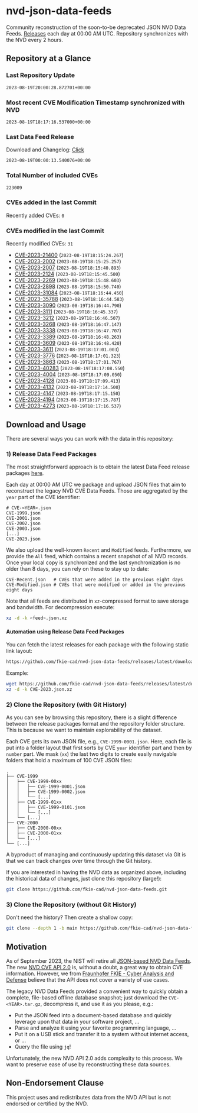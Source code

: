 # nvd-json-data-feeds

Community reconstruction of the soon-to-be deprecated JSON NVD Data Feeds. 
[Releases](https://github.com/fkie-cad/nvd-json-data-feeds/releases/latest) each day at 00:00 AM UTC.
Repository synchronizes with the NVD every 2 hours.

## Repository at a Glance

### Last Repository Update

```plain
2023-08-19T20:00:28.872701+00:00
```

### Most recent CVE Modification Timestamp synchronized with NVD

```plain
2023-08-19T18:17:16.537000+00:00
```

### Last Data Feed Release

Download and Changelog: [Click](https://github.com/fkie-cad/nvd-json-data-feeds/releases/latest)

```plain
2023-08-19T00:00:13.540076+00:00
```

### Total Number of included CVEs

```plain
223009
```

### CVEs added in the last Commit

Recently added CVEs: `0`



### CVEs modified in the last Commit

Recently modified CVEs: `31`

* [CVE-2023-21400](CVE-2023/CVE-2023-214xx/CVE-2023-21400.json) (`2023-08-19T18:15:24.267`)
* [CVE-2023-2002](CVE-2023/CVE-2023-20xx/CVE-2023-2002.json) (`2023-08-19T18:15:25.257`)
* [CVE-2023-2007](CVE-2023/CVE-2023-20xx/CVE-2023-2007.json) (`2023-08-19T18:15:40.893`)
* [CVE-2023-2124](CVE-2023/CVE-2023-21xx/CVE-2023-2124.json) (`2023-08-19T18:15:45.500`)
* [CVE-2023-2269](CVE-2023/CVE-2023-22xx/CVE-2023-2269.json) (`2023-08-19T18:15:48.603`)
* [CVE-2023-2898](CVE-2023/CVE-2023-28xx/CVE-2023-2898.json) (`2023-08-19T18:15:50.740`)
* [CVE-2023-31084](CVE-2023/CVE-2023-310xx/CVE-2023-31084.json) (`2023-08-19T18:16:44.450`)
* [CVE-2023-35788](CVE-2023/CVE-2023-357xx/CVE-2023-35788.json) (`2023-08-19T18:16:44.583`)
* [CVE-2023-3090](CVE-2023/CVE-2023-30xx/CVE-2023-3090.json) (`2023-08-19T18:16:44.790`)
* [CVE-2023-3111](CVE-2023/CVE-2023-31xx/CVE-2023-3111.json) (`2023-08-19T18:16:45.337`)
* [CVE-2023-3212](CVE-2023/CVE-2023-32xx/CVE-2023-3212.json) (`2023-08-19T18:16:46.507`)
* [CVE-2023-3268](CVE-2023/CVE-2023-32xx/CVE-2023-3268.json) (`2023-08-19T18:16:47.147`)
* [CVE-2023-3338](CVE-2023/CVE-2023-33xx/CVE-2023-3338.json) (`2023-08-19T18:16:47.707`)
* [CVE-2023-3389](CVE-2023/CVE-2023-33xx/CVE-2023-3389.json) (`2023-08-19T18:16:48.263`)
* [CVE-2023-3609](CVE-2023/CVE-2023-36xx/CVE-2023-3609.json) (`2023-08-19T18:16:48.420`)
* [CVE-2023-3611](CVE-2023/CVE-2023-36xx/CVE-2023-3611.json) (`2023-08-19T18:17:01.003`)
* [CVE-2023-3776](CVE-2023/CVE-2023-37xx/CVE-2023-3776.json) (`2023-08-19T18:17:01.323`)
* [CVE-2023-3863](CVE-2023/CVE-2023-38xx/CVE-2023-3863.json) (`2023-08-19T18:17:01.767`)
* [CVE-2023-40283](CVE-2023/CVE-2023-402xx/CVE-2023-40283.json) (`2023-08-19T18:17:08.550`)
* [CVE-2023-4004](CVE-2023/CVE-2023-40xx/CVE-2023-4004.json) (`2023-08-19T18:17:09.050`)
* [CVE-2023-4128](CVE-2023/CVE-2023-41xx/CVE-2023-4128.json) (`2023-08-19T18:17:09.413`)
* [CVE-2023-4132](CVE-2023/CVE-2023-41xx/CVE-2023-4132.json) (`2023-08-19T18:17:14.500`)
* [CVE-2023-4147](CVE-2023/CVE-2023-41xx/CVE-2023-4147.json) (`2023-08-19T18:17:15.150`)
* [CVE-2023-4194](CVE-2023/CVE-2023-41xx/CVE-2023-4194.json) (`2023-08-19T18:17:15.787`)
* [CVE-2023-4273](CVE-2023/CVE-2023-42xx/CVE-2023-4273.json) (`2023-08-19T18:17:16.537`)


## Download and Usage

There are several ways you can work with the data in this repository:

### 1) Release Data Feed Packages

The most straightforward approach is to obtain the latest Data Feed release packages [here](https://github.com/fkie-cad/nvd-json-data-feeds/releases/latest).

Each day at 00:00 AM UTC we package and upload JSON files that aim to reconstruct the legacy NVD CVE Data Feeds.
Those are aggregated by the `year` part of the CVE identifier:

```
# CVE-<YEAR>.json
CVE-1999.json
CVE-2001.json
CVE-2002.json
CVE-2003.json
[...]
CVE-2023.json
```

We also upload the well-known `Recent` and `Modified` feeds.
Furthermore, we provide the `All` feed, which contains a recent snapshot of all NVD records.
Once your local copy is synchronized and the last synchronization is no older than 8 days, you can rely on these to stay up to date:

```plain
CVE-Recent.json   # CVEs that were added in the previous eight days
CVE-Modified.json # CVEs that were modified or added in the previous eight days
```

Note that all feeds are distributed in `xz`-compressed format to save storage and bandwidth.
For decompression execute:

```sh
xz -d -k <feed>.json.xz
```


#### Automation using Release Data Feed Packages

You can fetch the latest releases for each package with the following static link layout:

```sh
https://github.com/fkie-cad/nvd-json-data-feeds/releases/latest/download/CVE-<YEAR>.json.xz
```

Example:

```sh
wget https://github.com/fkie-cad/nvd-json-data-feeds/releases/latest/download/CVE-2023.json.xz
xz -d -k CVE-2023.json.xz
```

### 2) Clone the Repository (with Git History)

As you can see by browsing this repository, there is a slight difference between the release packages format and the repository folder structure.
This is because we want to maintain explorability of the dataset.

Each CVE gets its own JSON file, e.g., `CVE-1999-0001.json`.
Here, each file is put into a folder layout that first sorts by CVE `year` identifier part and then by `number` part.
We mask (`xx`) the last two digits to create easily navigable folders that hold a maximum of 100 CVE JSON files:

```plain
.
├── CVE-1999
│   ├── CVE-1999-00xx
│   │   ├── CVE-1999-0001.json
│   │   ├── CVE-1999-0002.json
│   │   └── [...]
│   ├── CVE-1999-01xx
│   │   ├── CVE-1999-0101.json
│   │   └── [...]
│   └── [...]
├── CVE-2000
│   ├── CVE-2000-00xx
│   ├── CVE-2000-01xx
│   └── [...]
└── [...]
```

A byproduct of managing and continuously updating this dataset via Git is that we can track changes over time through the Git history.

If you are interested in having the NVD data as organized above, including the historical data of changes, just clone this repository (large!):

```sh
git clone https://github.com/fkie-cad/nvd-json-data-feeds.git
```

### 3) Clone the Repository (without Git History)

Don't need the history? Then create a shallow copy:

```sh
git clone --depth 1 -b main https://github.com/fkie-cad/nvd-json-data-feeds.git
```

## Motivation

As of September 2023, the NIST will retire all [JSON-based NVD Data Feeds](https://nvd.nist.gov/vuln/data-feeds#divRetirementBanner-1).
The new [NVD CVE API 2.0](https://nvd.nist.gov/developers/vulnerabilities) is, without a doubt, a great way to obtain CVE information.
However, we from [Fraunhofer FKIE - Cyber Analysis and Defense](https://www.fkie.fraunhofer.de/en/departments/cad.html) believe that the API does not cover a variety of use cases.

The legacy NVD Data Feeds provided a convenient way to quickly obtain a complete, file-based offline database snapshot; just download the `CVE-<YEAR>.tar.gz`, decompress it, and use it as you please, e.g.:

* Put the JSON feed into a document-based database and quickly leverage upon that data in your software project, ...
* Parse and analyze it using your favorite programming language, ...
* Put it on a USB stick and transfer it to a system without internet access, or ...
* Query the file using `jq`!

Unfortunately, the new NVD API 2.0 adds complexity to this process.
We want to preserve ease of use by reconstructing these data sources.

## Non-Endorsement Clause

This project uses and redistributes data from the NVD API but is not endorsed or certified by the NVD.